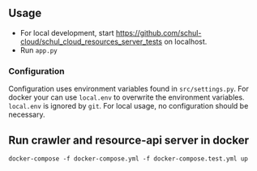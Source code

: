 ## Usage

- For local development, start https://github.com/schul-cloud/schul_cloud_resources_server_tests on localhost. 
- Run `app.py`

### Configuration 
Configuration uses environment variables found in `src/settings.py`.
For docker your can use `local.env` to overwrite the environment variables. `local.env` is ignored by `git`.
For local usage, no configuration should be necessary.

## Run crawler and resource-api server in docker

`docker-compose -f docker-compose.yml -f docker-compose.test.yml up`
